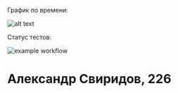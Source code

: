 График по времени:

![alt text](https://i.imgur.com/Nkrlc7B.png)

Статус тестов:

![example workflow](https://github.com/alex76x76/TP2/blob/main/.github/workflows/yml.yml)


# Александр Свиридов, 226
